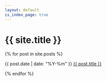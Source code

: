 ```yaml
---
layout: default
is_index_page: true
---
```

<h1 class="site-title">{{ site.title }}</h1>

<div class="index">
  {% for post in site.posts %}
  <p class="entry">
    <span class="date">{{ post.date | date: "%Y-%m" }}</span>
    <a href="{{ post.url | prepend: site.baseurl }}">{{ post.title }}</a>
  </p>
  {% endfor %}
</div>
